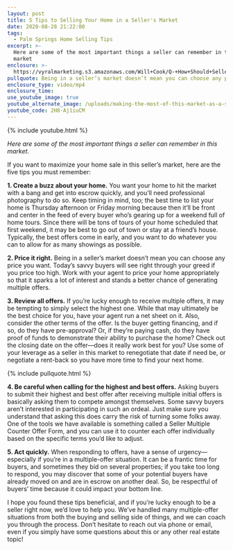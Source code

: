```yaml
---
layout: post
title: 5 Tips to Selling Your Home in a Seller's Market
date: 2020-08-28 21:22:00
tags:
  - Palm Springs Home Selling Tips
excerpt: >-
  Here are some of the most important things a seller can remember in this
  market
enclosure: >-
  https://vyralmarketing.s3.amazonaws.com/Will+Cook/Q-+How+Should+Sellers+Handle+This+Market_.mp4
pullquote: Being in a seller’s market doesn’t mean you can choose any price you want.
enclosure_type: video/mp4
enclosure_time:
use_youtube_image: true
youtube_alternate_image: /uploads/making-the-most-of-this-market-as-a-seller-yt.jpg
youtube_code: 2H8-Aj1iuCM
---
```


{% include youtube.html %}

*Here are some of the most important things a seller can remember in this market.*

If you want to maximize your home sale in this seller’s market, here are the five tips you must remember:

**1\. Create a buzz about your home.** You want your home to hit the market with a bang and get into escrow quickly, and you’ll need professional photography to do so. Keep timing in mind, too; the best time to list your home is Thursday afternoon or Friday morning because then it’ll be front and center in the feed of every buyer who’s gearing up for a weekend full of home tours. Since there will be tons of tours of your home scheduled that first weekend, it may be best to go out of town or stay at a friend’s house. Typically, the best offers come in early, and you want to do whatever you can to allow for as many showings as possible.&nbsp;

**2\. Price it right.** Being in a seller’s market doesn’t mean you can choose any price you want. Today’s savvy buyers will see right through your greed if you price too high. Work with your agent to price your home appropriately so that it sparks a lot of interest and stands a better chance of generating multiple offers.&nbsp;

**3\. Review all offers.** If you’re lucky enough to receive multiple offers, it may be tempting to simply select the highest one. While that may ultimately be the best choice for you, have your agent run a net sheet on it. Also, consider the other terms of the offer. Is the buyer getting financing, and if so, do they have pre-approval? Or, if they’re paying cash, do they have proof of funds to demonstrate their ability to purchase the home? Check out the closing date on the offer—does it really work best for you? Use some of your leverage as a seller in this market to renegotiate that date if need be, or negotiate a rent-back so you have more time to find your next home.&nbsp;

{% include pullquote.html %}

**4\. Be careful when calling for the highest and best offers.** Asking buyers to submit their highest and best offer after receiving multiple initial offers is basically asking them to compete amongst themselves. Some savvy buyers aren’t interested in participating in such an ordeal. Just make sure you understand that asking this does carry the risk of turning some folks away. One of the tools we have available is something called a Seller Multiple Counter Offer Form, and you can use it to counter each offer individually based on the specific terms you’d like to adjust.

**5\. Act quickly.** When responding to offers, have a sense of urgency—especially if you’re in a multiple-offer situation. It can be a frantic time for buyers, and sometimes they bid on several properties; if you take too long to respond, you may discover that some of your potential buyers have already moved on and are in escrow on another deal. So, be respectful of buyers’ time because it could impact your bottom line.&nbsp;

I hope you found these tips beneficial, and if you’re lucky enough to be a seller right now, we’d love to help you. We’ve handled many multiple-offer situations from both the buying and selling side of things, and we can coach you through the process. Don’t hesitate to reach out via phone or email, even if you simply have some questions about this or any other real estate topic\!